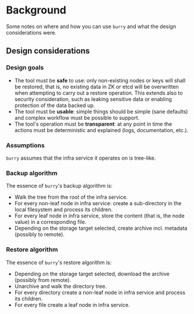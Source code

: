 # Background

Some notes on where and how you can use `burry` and what the design considerations were.


## Design considerations

### Design goals

- The tool must be **safe** to use: only non-existing nodes or keys will shall be restored, that is, no existing data in ZK or etcd will be overwritten when attempting to carry out a restore operation. This extends also to security consideration, such as leaking sensitive data or enabling protection of the data backed up.
- The tool must be **usable**: simple things should be simple (sane defaults) and complex workflow must be possible to support.
- The tool's operation must be **transparent**: at any point in time the actions must be deterministic and explained (logs, documentation, etc.).

### Assumptions

`burry` assumes that the infra service it operates on is tree-like. 

### Backup algorithm

The essence of `burry`'s backup algorithm is:

- Walk the tree from the root of the infra service.
- For every non-leaf node in infra service: create a sub-directory in the local filesystem and process its children.
- For every leaf node in infra service, store the content (that is, the node value) in a corresponding file. 
- Depending on the storage target selected, create archive incl. metadata (possibly to remote).

### Restore algorithm

The essence of `burry`'s restore algorithm is:

- Depending on the storage target selected, download the archive (possibly from remote).
- Unarchive and walk the directory tree.
- For every directory create a non-leaf node in infra service and process its children.
- For every file create a leaf node in infra service.
